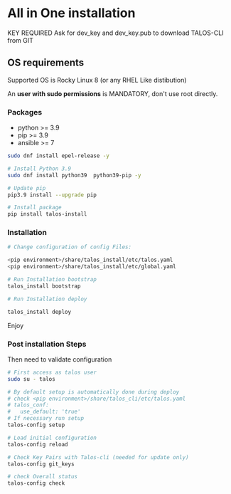 # All in One installation

KEY REQUIRED
Ask for dev_key and dev_key.pub to download TALOS-CLI from GIT

## OS requirements

Supported OS is Rocky Linux 8 (or any RHEL Like distibution)

An **user with sudo permissions** is MANDATORY, don't use root directly.

### Packages

- python >= 3.9
- pip >= 3.9
- ansible >= 7

```bash
sudo dnf install epel-release -y

# Install Python 3.9
sudo dnf install python39  python39-pip -y

# Update pip
pip3.9 install --upgrade pip

# Install package
pip install talos-install
```

### Installation

```bash
# Change configuration of config Files:

<pip environment>/share/talos_install/etc/talos.yaml
<pip environment>/share/talos_install/etc/global.yaml

# Run Installation bootstrap
talos_install bootstrap

# Run Installation deploy

talos_install deploy

```

Enjoy

### Post installation Steps

Then need to validate configuration

```bash
# First access as talos user
sudo su - talos

# By default setup is automatically done during deploy
# check <pip environment>/share/talos_cli/etc/talos.yaml
# talos_conf:
#   use_default: 'true'
# If necessary run setup
talos-config setup

# Load initial configuration
talos-config reload

# Check Key Pairs with Talos-cli (needed for update only)
talos-config git_keys

# check Overall status
talos-config check
```
